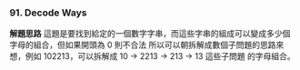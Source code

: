 ### 91. Decode Ways

**解題思路**
這題是要找到給定的一個數字字串，而這些字串的組成可以變成多少個字母的組合，但如果開頭為 0 則不合法
所以可以朝拆解成數個子問題的思路來想，例如 102213，可以拆解成 10 -> 2213 -> 213 -> 13 這些子問題
的字母組合。

